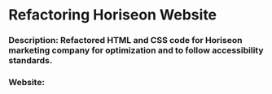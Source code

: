 # Refactoring Horiseon Website

### Description: Refactored HTML and CSS code for Horiseon marketing company for optimization and to follow accessibility standards.

### Website: 



